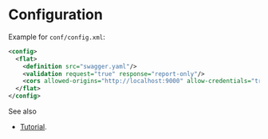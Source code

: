 # Configuration

Example for `conf/config.xml`:

```xml
<config>
  <flat>
    <definition src="swagger.yaml"/>
    <validation request="true" response="report-only"/>
    <cors allowed-origins="http://localhost:9000" allow-credentials="true"/>
  </flat>
</config>
```

See also
* [Tutorial](../tutorial/README.md#openapi).

